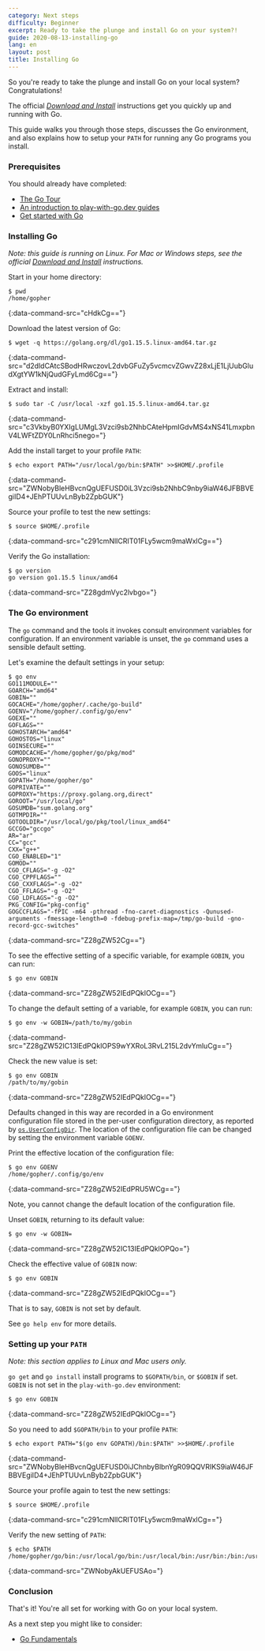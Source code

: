 ```yaml
---
category: Next steps
difficulty: Beginner
excerpt: Ready to take the plunge and install Go on your system?!
guide: 2020-08-13-installing-go
lang: en
layout: post
title: Installing Go
---
```


So you're ready to take the plunge and install Go on your local system? Congratulations!

The official [_Download and Install_](https://golang.org/doc/install) instructions get you quickly up and running with Go.

This guide walks you through those steps, discusses the Go environment, and also explains how to setup your `PATH` for
running any Go programs you install.

### Prerequisites

You should already have completed:

* [The Go Tour](https://tour.golang.org/)
* [An introduction to play-with-go.dev guides](/intro-to-play-with-go-dev/)
* [Get started with Go](/get-started-with-go/)

### Installing Go

_Note: this guide is running on Linux. For Mac or Windows steps, see the official [Download and
Install](https://golang.org/doc/install) instructions._

Start in your home directory:

```.term1
$ pwd
/home/gopher
```
{:data-command-src="cHdkCg=="}

Download the latest version of Go:

```.term1
$ wget -q https://golang.org/dl/go1.15.5.linux-amd64.tar.gz
```
{:data-command-src="d2dldCAtcSBodHRwczovL2dvbGFuZy5vcmcvZGwvZ28xLjE1LjUubGludXgtYW1kNjQudGFyLmd6Cg=="}

Extract and install:

```.term1
$ sudo tar -C /usr/local -xzf go1.15.5.linux-amd64.tar.gz
```
{:data-command-src="c3VkbyB0YXIgLUMgL3Vzci9sb2NhbCAteHpmIGdvMS4xNS41LmxpbnV4LWFtZDY0LnRhci5nego="}

Add the install target to your profile `PATH`:

```.term1
$ echo export PATH="/usr/local/go/bin:$PATH" >>$HOME/.profile
```
{:data-command-src="ZWNobyBleHBvcnQgUEFUSD0iL3Vzci9sb2NhbC9nby9iaW46JFBBVEgiID4+JEhPTUUvLnByb2ZpbGUK"}

Source your profile to test the new settings:

```.term1
$ source $HOME/.profile
```
{:data-command-src="c291cmNlICRIT01FLy5wcm9maWxlCg=="}

Verify the Go installation:

```.term1
$ go version
go version go1.15.5 linux/amd64
```
{:data-command-src="Z28gdmVyc2lvbgo="}

### The Go environment

The `go` command and the tools it invokes consult environment variables
for configuration. If an environment variable is unset, the `go` command
uses a sensible default setting.

Let's examine the default settings in your setup:

```.term1
$ go env
GO111MODULE=""
GOARCH="amd64"
GOBIN=""
GOCACHE="/home/gopher/.cache/go-build"
GOENV="/home/gopher/.config/go/env"
GOEXE=""
GOFLAGS=""
GOHOSTARCH="amd64"
GOHOSTOS="linux"
GOINSECURE=""
GOMODCACHE="/home/gopher/go/pkg/mod"
GONOPROXY=""
GONOSUMDB=""
GOOS="linux"
GOPATH="/home/gopher/go"
GOPRIVATE=""
GOPROXY="https://proxy.golang.org,direct"
GOROOT="/usr/local/go"
GOSUMDB="sum.golang.org"
GOTMPDIR=""
GOTOOLDIR="/usr/local/go/pkg/tool/linux_amd64"
GCCGO="gccgo"
AR="ar"
CC="gcc"
CXX="g++"
CGO_ENABLED="1"
GOMOD=""
CGO_CFLAGS="-g -O2"
CGO_CPPFLAGS=""
CGO_CXXFLAGS="-g -O2"
CGO_FFLAGS="-g -O2"
CGO_LDFLAGS="-g -O2"
PKG_CONFIG="pkg-config"
GOGCCFLAGS="-fPIC -m64 -pthread -fno-caret-diagnostics -Qunused-arguments -fmessage-length=0 -fdebug-prefix-map=/tmp/go-build -gno-record-gcc-switches"
```
{:data-command-src="Z28gZW52Cg=="}

To see the effective setting of a specific variable, for example `GOBIN`, you can run:

```.term1
$ go env GOBIN

```
{:data-command-src="Z28gZW52IEdPQklOCg=="}

To change the default setting of a variable, for example `GOBIN`, you can run:

```.term1
$ go env -w GOBIN=/path/to/my/gobin
```
{:data-command-src="Z28gZW52IC13IEdPQklOPS9wYXRoL3RvL215L2dvYmluCg=="}

Check the new value is set:

```.term1
$ go env GOBIN
/path/to/my/gobin
```
{:data-command-src="Z28gZW52IEdPQklOCg=="}

Defaults changed in this way
are recorded in a Go environment configuration file stored in the
per-user configuration directory, as reported by [`os.UserConfigDir`](https://pkg.go.dev/os#UserConfigDir).
The location of the configuration file can be changed by setting
the environment variable `GOENV`.

Print the effective location of the configuration file:

```.term1
$ go env GOENV
/home/gopher/.config/go/env
```
{:data-command-src="Z28gZW52IEdPRU5WCg=="}

Note, you cannot change the default location of the configuration file.

Unset `GOBIN`, returning to its default value:

```.term1
$ go env -w GOBIN=
```
{:data-command-src="Z28gZW52IC13IEdPQklOPQo="}

Check the effective value of `GOBIN` now:

```.term1
$ go env GOBIN

```
{:data-command-src="Z28gZW52IEdPQklOCg=="}

That is to say, `GOBIN` is not set by default.

See `go help env` for more details.

### Setting up your `PATH`

_Note: this section applies to Linux and Mac users only._

`go get` and `go install` install programs to `$GOPATH/bin`, or
`$GOBIN` if set. `GOBIN` is not set in the `play-with-go.dev` environment:

```.term1
$ go env GOBIN

```
{:data-command-src="Z28gZW52IEdPQklOCg=="}

So you need to add `$GOPATH/bin` to your profile `PATH`:

```.term1
$ echo export PATH="$(go env GOPATH)/bin:$PATH" >>$HOME/.profile
```
{:data-command-src="ZWNobyBleHBvcnQgUEFUSD0iJChnbyBlbnYgR09QQVRIKS9iaW46JFBBVEgiID4+JEhPTUUvLnByb2ZpbGUK"}

Source your profile again to test the new settings:

```.term1
$ source $HOME/.profile
```
{:data-command-src="c291cmNlICRIT01FLy5wcm9maWxlCg=="}

Verify the new setting of `PATH`:

```.term1
$ echo $PATH
/home/gopher/go/bin:/usr/local/go/bin:/usr/local/bin:/usr/bin:/bin:/usr/local/games:/usr/games
```
{:data-command-src="ZWNobyAkUEFUSAo="}

### Conclusion

That's it! You're all set for working with Go on your local system.

As a next step you might like to consider:

* [Go Fundamentals](/go-fundamentals_go115_en)
<script>let pageGuide="2020-08-13-installing-go"; let pageLanguage="en"; let pageScenario="go115";</script>
